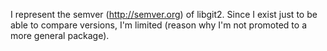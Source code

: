 I represent the semver (http://semver.org) of libgit2. 
Since I exist just to be able to compare versions, I'm limited (reason why I'm not promoted to a more general package).
